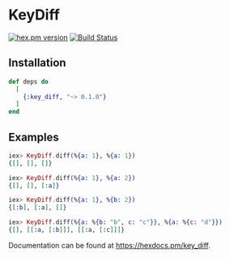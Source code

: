 # KeyDiff

[![hex.pm version](https://img.shields.io/hexpm/v/key_diff.svg)](https://hex.pm/packages/key_diff)
[![Build Status](https://travis-ci.org/mpotra/key_diff.svg?branch=master)](https://travis-ci.org/mpotra/key_diff)



## Installation

```elixir
def deps do
  [
    {:key_diff, "~> 0.1.0"}
  ]
end
```

## Examples

  ```elixir
  iex> KeyDiff.diff(%{a: 1}, %{a: 1})
  {[], [], []}

  iex> KeyDiff.diff(%{a: 1}, %{a: 2})
  {[], [], [:a]}

  iex> KeyDiff.diff(%{a: 1}, %{b: 2})
  {[:b], [:a], []}

  iex> KeyDiff.diff(%{a: %{b: "b", c: "c"}}, %{a: %{c: "d"}})
  {[], [[:a, [:b]]], [[:a, [:c]]]}

  ```

Documentation can be found at <https://hexdocs.pm/key_diff>.
